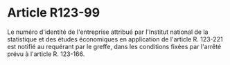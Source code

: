 # Article R123-99

Le numéro d'identité de l'entreprise attribué par l'Institut national de la statistique et des études économiques en application de l'article R. 123-221 est notifié au requérant par le greffe, dans les conditions fixées par l'arrêté prévu à l'article R. 123-166.
